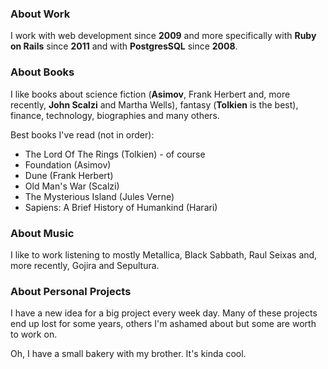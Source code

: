 ### About Work

I work with web development since **2009** and more specifically with **Ruby on Rails** since **2011** and with **PostgresSQL** since **2008**.

### About Books

I like books about science fiction (**Asimov**, Frank Herbert and, more recently, **John Scalzi** and Martha Wells), fantasy (**Tolkien** is the best), finance, technology, biographies and many others.

Best books I've read (not in order):

  * The Lord Of The Rings (Tolkien) - of course
  * Foundation (Asimov)
  * Dune (Frank Herbert)
  * Old Man's War (Scalzi)
  * The Mysterious Island (Jules Verne)
  * Sapiens: A Brief History of Humankind (Harari)

### About Music

I like to work listening to mostly Metallica, Black Sabbath, Raul Seixas and, more recently, Gojira and Sepultura.

### About Personal Projects

I have a new idea for a big project every week day.
Many of these projects end up lost for some years, others I'm ashamed about but some are worth to work on.

Oh, I have a small bakery with my brother. It's kinda cool.
